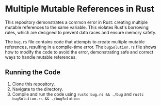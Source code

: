 # Multiple Mutable References in Rust

This repository demonstrates a common error in Rust: creating multiple mutable references to the same variable.  This violates Rust's borrowing rules, which are designed to prevent data races and ensure memory safety.

The `bug.rs` file contains code that attempts to create multiple mutable references, resulting in a compile-time error. The `bugSolution.rs` file shows how to modify the code to avoid the error, demonstrating safe and correct ways to handle mutable references.

## Running the Code

1. Clone this repository.
2. Navigate to the directory.
3. Compile and run the code using `rustc bug.rs && ./bug` and `rustc bugSolution.rs && ./bugSolution`